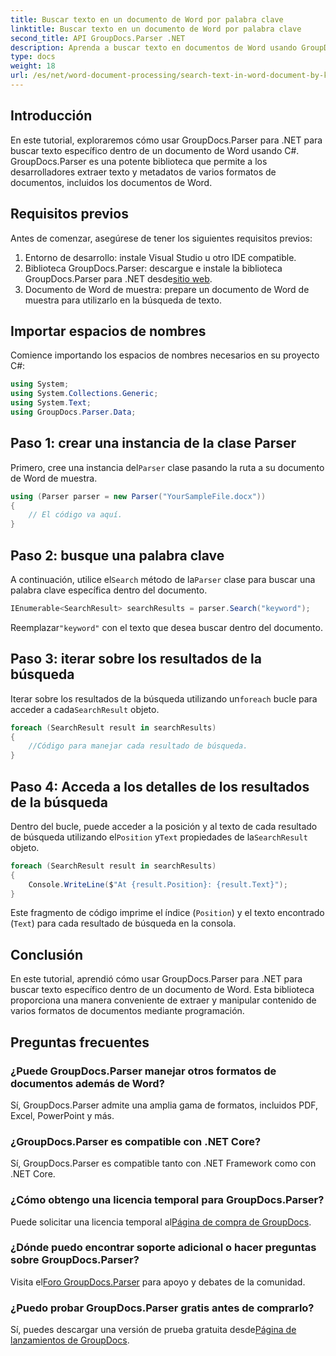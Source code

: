 ```yaml
---
title: Buscar texto en un documento de Word por palabra clave
linktitle: Buscar texto en un documento de Word por palabra clave
second_title: API GroupDocs.Parser .NET
description: Aprenda a buscar texto en documentos de Word usando GroupDocs.Parser para .NET. Extraiga palabras clave específicas de manera eficiente.
type: docs
weight: 18
url: /es/net/word-document-processing/search-text-in-word-document-by-keyword/
---
```

## Introducción
En este tutorial, exploraremos cómo usar GroupDocs.Parser para .NET para buscar texto específico dentro de un documento de Word usando C#. GroupDocs.Parser es una potente biblioteca que permite a los desarrolladores extraer texto y metadatos de varios formatos de documentos, incluidos los documentos de Word.
## Requisitos previos
Antes de comenzar, asegúrese de tener los siguientes requisitos previos:
1. Entorno de desarrollo: instale Visual Studio u otro IDE compatible.
2.  Biblioteca GroupDocs.Parser: descargue e instale la biblioteca GroupDocs.Parser para .NET desde[sitio web](https://releases.groupdocs.com/parser/net/).
3. Documento de Word de muestra: prepare un documento de Word de muestra para utilizarlo en la búsqueda de texto.

## Importar espacios de nombres
Comience importando los espacios de nombres necesarios en su proyecto C#:
```csharp
using System;
using System.Collections.Generic;
using System.Text;
using GroupDocs.Parser.Data;
```
## Paso 1: crear una instancia de la clase Parser
 Primero, cree una instancia del`Parser` clase pasando la ruta a su documento de Word de muestra.
```csharp
using (Parser parser = new Parser("YourSampleFile.docx"))
{
    // El código va aquí.
}
```
## Paso 2: busque una palabra clave
 A continuación, utilice el`Search` método de la`Parser` clase para buscar una palabra clave específica dentro del documento.
```csharp
IEnumerable<SearchResult> searchResults = parser.Search("keyword");
```
 Reemplazar`"keyword"` con el texto que desea buscar dentro del documento.
## Paso 3: iterar sobre los resultados de la búsqueda
 Iterar sobre los resultados de la búsqueda utilizando un`foreach` bucle para acceder a cada`SearchResult` objeto.
```csharp
foreach (SearchResult result in searchResults)
{
    //Código para manejar cada resultado de búsqueda.
}
```
## Paso 4: Acceda a los detalles de los resultados de la búsqueda
 Dentro del bucle, puede acceder a la posición y al texto de cada resultado de búsqueda utilizando el`Position` y`Text` propiedades de la`SearchResult` objeto.
```csharp
foreach (SearchResult result in searchResults)
{
    Console.WriteLine($"At {result.Position}: {result.Text}");
}
```
Este fragmento de código imprime el índice (`Position`) y el texto encontrado (`Text`) para cada resultado de búsqueda en la consola.

## Conclusión
En este tutorial, aprendió cómo usar GroupDocs.Parser para .NET para buscar texto específico dentro de un documento de Word. Esta biblioteca proporciona una manera conveniente de extraer y manipular contenido de varios formatos de documentos mediante programación.

## Preguntas frecuentes
### ¿Puede GroupDocs.Parser manejar otros formatos de documentos además de Word?
Sí, GroupDocs.Parser admite una amplia gama de formatos, incluidos PDF, Excel, PowerPoint y más.
### ¿GroupDocs.Parser es compatible con .NET Core?
Sí, GroupDocs.Parser es compatible tanto con .NET Framework como con .NET Core.
### ¿Cómo obtengo una licencia temporal para GroupDocs.Parser?
 Puede solicitar una licencia temporal al[Página de compra de GroupDocs](https://purchase.groupdocs.com/temporary-license/).
### ¿Dónde puedo encontrar soporte adicional o hacer preguntas sobre GroupDocs.Parser?
 Visita el[Foro GroupDocs.Parser](https://forum.groupdocs.com/c/parser/17) para apoyo y debates de la comunidad.
### ¿Puedo probar GroupDocs.Parser gratis antes de comprarlo?
 Sí, puedes descargar una versión de prueba gratuita desde[Página de lanzamientos de GroupDocs](https://releases.groupdocs.com/).